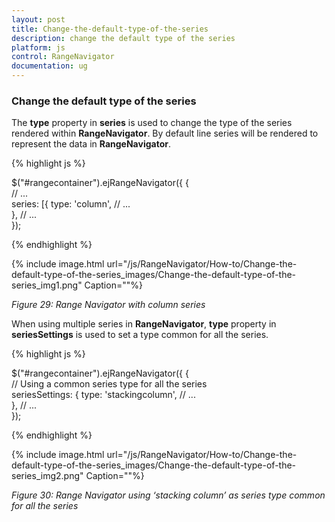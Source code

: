 ```yaml
---
layout: post
title: Change-the-default-type-of-the-series
description: change the default type of the series
platform: js
control: RangeNavigator
documentation: ug
---
```


### Change the default type of the series

The **type** property in **series** is used to change the type of the series rendered within **RangeNavigator**. By default line series will be rendered to represent the data in **RangeNavigator**.



{% highlight js %}


$("#rangecontainer").ejRangeNavigator({
               {   
                   // ...              
                   series: [{
                        type: 'column',
                        // ...              
                      },
                  // ...             
               });


{% endhighlight %}



{% include image.html url="/js/RangeNavigator/How-to/Change-the-default-type-of-the-series_images/Change-the-default-type-of-the-series_img1.png" Caption=""%}

_Figure 29: Range Navigator with column series_



When using multiple series in **RangeNavigator**, **type** property in **seriesSettings** is used to set a type common for all the series.



{% highlight js %}


$("#rangecontainer").ejRangeNavigator({
               {   
                   // Using a common series type for all the series              
                   seriesSettings: {
                        type: 'stackingcolumn',
                        // ...              
                      },
                  // ...             
               });


{% endhighlight %}

{% include image.html url="/js/RangeNavigator/How-to/Change-the-default-type-of-the-series_images/Change-the-default-type-of-the-series_img2.png" Caption=""%}

_Figure 30: Range Navigator using ‘stacking column’ as series type common for all the series_

